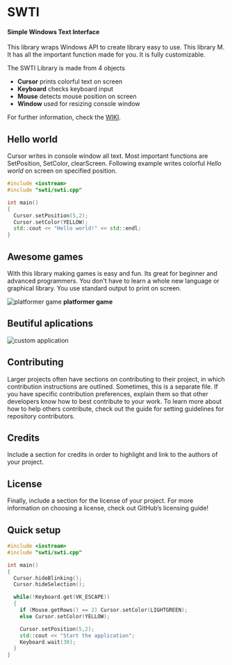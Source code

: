 # SWTI
#### Simple Windows Text Interface
This library wraps Windows API to create library easy to use.
This library M.
It has all the important function made for you.
It is fully customizable.

The SWTI Library is made from 4 objects
* **Cursor** prints colorful text on screen
* **Keyboard** checks keyboard input
* **Mouse** detects mouse position on screen
* **Window** used for resizing console window

For further information, check the [WIKI](https://github.com/ThomasBig/SWTI/wiki).

## Hello world
Cursor writes in console window all text. Most important functions are SetPosition, SetColor, clearScreen. Following example writes colorful *Hello world* on screen on specified position.
```c++
#include <iostream>
#include "swti/swti.cpp"

int main()
{
  Cursor.setPosition(5,2);
  Cursor.setColor(YELLOW);
  std::cout << "Hello world!" << std::endl;
}
```

## Awesome games
With this library making games is easy and fun.
Its great for beginner and advanced programmers.
You don't have to learn a whole new language or graphical library.
You use standard output to print on screen.

![platformer game](https://i.imgur.com/lF9FA1C.gif)
**platformer game**

## Beutiful aplications
![custom application](https://i.imgur.com/I4jxzWY.gif)


## Contributing
Larger projects often have sections on contributing to their project, in which contribution instructions are outlined. Sometimes, this is a separate file. If you have specific contribution preferences, explain them so that other developers know how to best contribute to your work. To learn more about how to help others contribute, check out the guide for setting guidelines for repository contributors.

## Credits
Include a section for credits in order to highlight and link to the authors of your project.

## License
Finally, include a section for the license of your project. For more information on choosing a license, check out GitHub’s licensing guide!

## Quick setup

```c++
#include <iostream>
#include "swti/swti.cpp"

int main()
{
  Cursor.hideBlinking();
  Cursor.hideSelection();

  while(!Keyboard.get(VK_ESCAPE))
  {
    if (Mouse.getRows() == 2) Cursor.setColor(LIGHTGREEN);
    else Cursor.setColor(YELLOW);

    Cursor.setPosition(5,2);
    std::cout << "Start the application";
    Keyboard.wait(30);
  }
}
```

